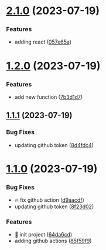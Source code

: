 # [2.1.0](https://github.com/mateusmiguel/gh-actions/compare/v1.2.0...v2.1.0) (2023-07-19)


### Features

* adding react ([057e65a](https://github.com/mateusmiguel/gh-actions/commit/057e65a5aa27c9b3ab70e5191bae87a598bf8ccc))



# [1.2.0](https://github.com/mateusmiguel/gh-actions/compare/v1.1.1...v1.2.0) (2023-07-19)


### Features

* add new function ([7b3d1d7](https://github.com/mateusmiguel/gh-actions/commit/7b3d1d75af5f975bbfbc79075b4f9714f297e188))



## [1.1.1](https://github.com/mateusmiguel/gh-actions/compare/v1.1.0...v1.1.1) (2023-07-19)


### Bug Fixes

* updating github token ([8d4fdc4](https://github.com/mateusmiguel/gh-actions/commit/8d4fdc456c13a5301384bf8582a36cc4a6fc7aa7))



# [1.1.0](https://github.com/mateusmiguel/gh-actions/compare/85f59f978041ca8484b27be68064a5dc71c22540...v1.1.0) (2023-07-19)


### Bug Fixes

* :fire: fix github action ([d9aacdf](https://github.com/mateusmiguel/gh-actions/commit/d9aacdffe9a31b088400bfcf84ff7df58cfe09ed))
* updating github token ([8f23d02](https://github.com/mateusmiguel/gh-actions/commit/8f23d021ecd9723e9a58e3cecde714337f55a69b))


### Features

* :rocket: init project ([64da6cd](https://github.com/mateusmiguel/gh-actions/commit/64da6cd98fe17754943e99f984f807df3a998c12))
* adding github actions ([85f59f9](https://github.com/mateusmiguel/gh-actions/commit/85f59f978041ca8484b27be68064a5dc71c22540))



